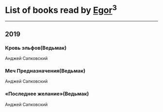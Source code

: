 # List of books read by [Egor](http://vk.com/id166766907)<sup>3</sup>
---

## 2019

### Кровь эльфов(Ведьмак)
Анджей Сапковский


### Меч Предназначения(Ведьмак)
Анджей Сапковский


### «Последнее желание»(Ведьмак)
Анджей Сапковский



